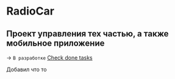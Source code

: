 # RadioCar

## Проект управления тех частью, а также мобильное приложение

-> ```В разработке``` [Check done tasks](./RadioCar/README.md)

Добавил что то

